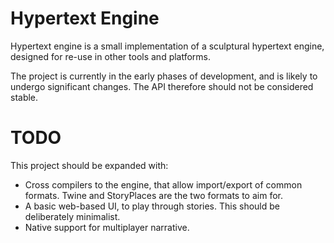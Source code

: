 Hypertext Engine
================

Hypertext engine is a small implementation of a sculptural hypertext engine, designed for re-use in other tools and platforms.

The project is currently in the early phases of development, and is likely to undergo significant changes. The API therefore should not be considered stable.

TODO
====
This project should be expanded with:
- Cross compilers to the engine, that allow import/export of common formats. Twine and StoryPlaces are the two formats to aim for.
- A basic web-based UI, to play through stories. This should be deliberately minimalist.
- Native support for multiplayer narrative. 
